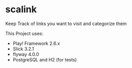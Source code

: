 # scalink
Keep Track of links you want to visit and categorize them

This Project uses:
- Play! Framework 2.6.x
- Slick 3.2.1
- flyway 4.0.0 
- PostgreSQL and H2 (for tests)
